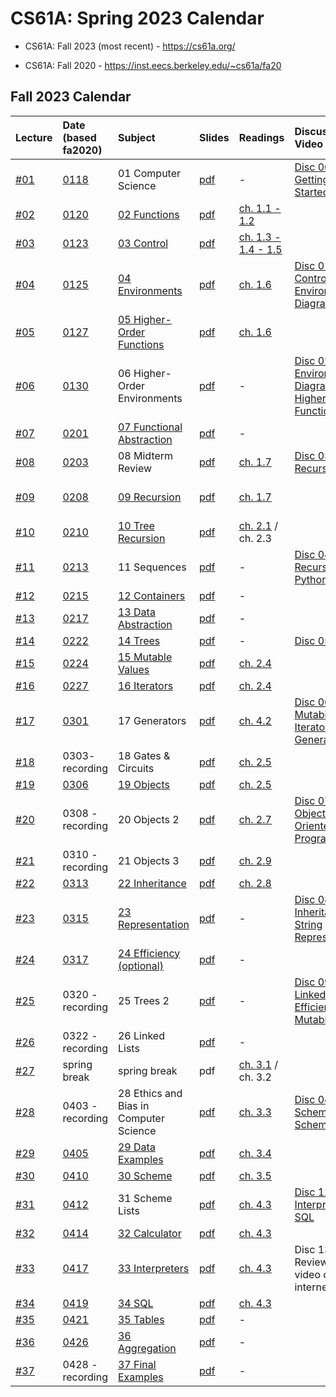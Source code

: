 # CS61A: Spring 2023 Calendar

-    CS61A: Fall 2023 (most recent) - https://cs61a.org/

-    CS61A: Fall 2020 - https://inst.eecs.berkeley.edu/~cs61a/fa20

## Fall 2023 Calendar

| Lecture                                | Date (based fa2020)                                                                         | Subject                                                                        | Slides                                                                          | Readings                                                                                           | Discussion Video                                                                                                                 | Homework / projects (getting_start_videos)                                                                                      |
| :------------------------------------  | :------------------------------------------------------------------------------------------ | :----------------------------------------------------------------------- | :------------------------------------------------------------------------------------ | :------------------------------------------------------------------------------------------------- | :------------------------------------------------------------------------------------------------------------------------------- | :------------------------------------------------------------------------------------------------------------------------------ |
| [#01](../codebase/lecture_code/01.py)  | [0118](https://www.youtube.com/watch?v=CoHCUimLmdM)                                         |  01 Computer Science                                                     | [pdf](https://ucb-courses.s3.us-west-1.amazonaws.com/CS61A/sp2023/slides/01_1pp.pdf)  | -                                                                                                  | [Disc 00: Getting Started](https://www.youtube.com/watch?v=-R6QxibCwpk)                                                          |                                                                                                                                 |
| [#02](../codebase/lecture_code/02.py)  | [0120](https://www.youtube.com/watch?v=0kQKzc2yQQs&list=PL6BsET-8jgYUOR-QB-3KBQBgnQMGfGPb4) | [02 Functions](https://www.youtube.com/watch?v=NGlzYXvDk5o)              | [pdf](https://ucb-courses.s3.us-west-1.amazonaws.com/CS61A/sp2023/slides/02_1pp.pdf)  | [ch. 1.1 - 1.2](http://composingprograms.com/pages/11-getting-started.html)                        |                                                                                                                                  | [HW 01: Functions, Control](https://youtu.be/YdBeokLaEFU?list=PLx38hZJ5RLZfDIBLqQ6AjZZopSVpnutKN)                               |
| [#03](../codebase/lecture_code/03.py)  | [0123](https://www.youtube.com/watch?v=T_nf9Uxai8w&list=PL6BsET-8jgYXytPK09lJ5y9iUqZ445lCX) | [03 Control](https://www.youtube.com/watch?v=8sZN8QcbdVI)                | [pdf](https://ucb-courses.s3.us-west-1.amazonaws.com/CS61A/sp2023/slides/03_1pp.pdf)  | [ch. 1.3 - 1.4 - 1.5 ](http://composingprograms.com/pages/13-defining-new-functions.html)          |                                                                                                                                  |                                                                                                                                 |
| [#04](../codebase/lecture_code/04.py)  | [0125](https://www.youtube.com/watch?v=0P4kOL7pFFo&list=PL6BsET-8jgYWZlcJMOuWFSXKc99cSneEN) | [04 Environments](https://www.youtube.com/watch?v=IL6ojXo7naI)           | [pdf](https://ucb-courses.s3.us-west-1.amazonaws.com/CS61A/sp2023/slides/04_1pp.pdf)  | [ch. 1.6](http://composingprograms.com/pages/16-higher-order-functions.html)                       | [Disc 01: Control, Environment Diagrams](https://youtube.com/playlist?list=PLx38hZJ5RLZeq0FTNCoe7E2I75i110I2w)                   | [Project1: Hog](https://www.youtube.com/playlist?list=PLx38hZJ5RLZccEkSGac-GrZux1V-E-hGB)                                       |
| [#05](../codebase/lecture_code/05.py)  | [0127](https://www.youtube.com/watch?v=9122neGpcS8&list=PL6BsET-8jgYVc8wS_O6hsmwFiTi7NypvD) | [05 Higher-Order Functions](https://www.youtube.com/watch?v=ad5min4UhGM) | [pdf](https://ucb-courses.s3.us-west-1.amazonaws.com/CS61A/sp2023/slides/05_1pp.pdf)  | [ch. 1.6](http://composingprograms.com/pages/16-higher-order-functions.html)                       |                                                                                                                                  |                                                                                                                                 |
| [#06](../codebase/lecture_code/06.py)  | [0130](https://www.youtube.com/watch?v=Q9ztlG4ezVs&list=PL6BsET-8jgYWSKyfAF2QHR5QZ9PI5RG37) | 06 Higher-Order Environments                                             | [pdf](https://ucb-courses.s3.us-west-1.amazonaws.com/CS61A/sp2023/slides/06_1pp.pdf)  | -                                                                                                  | [Disc 02: Environment Diagrams, Higher-Order Functions](https://youtube.com/playlist?list=PLx38hZJ5RLZdG_UEJFmM94bz5NgXlOtpT)    |                                                                                                                                 |
| [#07](../codebase/lecture_code/07.py)  | [0201](https://www.youtube.com/watch?v=6HMa5hfhRVc&list=PL6BsET-8jgYW9syES-j4M_wPuXlmuseGm) | [07 Functional Abstraction](https://www.youtube.com/watch?v=EekjzJCos1U) | [pdf](https://ucb-courses.s3.us-west-1.amazonaws.com/CS61A/sp2023/slides/07_1pp.pdf)  | -                                                                                                  |                                                                                                                                  |                                                                                                                                 |
| [#08](../codebase/lecture_code/08.py)  | [0203](https://www.youtube.com/watch?v=guc-Q1x2vAY&list=PL6BsET-8jgYVbZEvCLscdKbA_Xa2eR46R) | 08 Midterm Review                                                        | [pdf](https://ucb-courses.s3.us-west-1.amazonaws.com/CS61A/sp2023/slides/08_1pp.pdf)  | [ch. 1.7](http://composingprograms.com/pages/17-recursive-functions.html)                          | [Disc 03: Recursion](https://www.youtube.com/playlist?list=PLx38hZJ5RLZfbH3PCSrBWb8SwxwxgGa25)                                   |                                                                                                                                 |
| [#09](../codebase/lecture_code/09.py)  | [0208](https://www.youtube.com/watch?v=B2_8t2jyvX0&list=PL6BsET-8jgYVrJA58FSwQahMJKHTQWDjj) | [09 Recursion](https://www.youtube.com/watch?v=9Gh2-siy-iU)              | [pdf](https://ucb-courses.s3.us-west-1.amazonaws.com/CS61A/sp2023/slides/09_1pp.pdf)  | [ch. 1.7](http://composingprograms.com/pages/17-recursive-functions.html)                          |                                                                                                                                  | [HW 02: Higher-Order Functions, Lambda Expressions](https://youtu.be/rekuER6bCRo?list=PLx38hZJ5RLZckkBu-WBF4hIAhTas0AjA6)       |
| [#10](../codebase/lecture_code/10.py)  | [0210](https://www.youtube.com/watch?v=VYYkJ1OLXBw&list=PL6BsET-8jgYX-MjpmRlbj_dOo_1VtSglV) | [10 Tree Recursion](https://www.youtube.com/watch?v=WY6ExkOu_uI)         | [pdf](https://ucb-courses.s3.us-west-1.amazonaws.com/CS61A/sp2023/slides/10_1pp.pdf)  | [ch. 2.1](http://composingprograms.com/pages/21-introduction.html) / ch. 2.3                       |                                                                                                                                  |                                                                                                                                 |
| [#11](../codebase/lecture_code/11.py)  | [0213](https://www.youtube.com/watch?v=-Q45UcQ2XJk&list=PL6BsET-8jgYWJLmUtP4uryJhio2WgX23Y) | 11 Sequences                                                             | [pdf](https://ucb-courses.s3.us-west-1.amazonaws.com/CS61A/sp2023/slides/11_1pp.pdf)  | -                                                                                                  | [Disc 04: Tree Recursion, Python Lists](https://www.youtube.com/playlist?list=PLx38hZJ5RLZccRM0PvhgQP4Cb4gf4Ru-m)                | [Project2: Cats](https://www.youtube.com/playlist?list=PLx38hZJ5RLZcodOfKxNkF7JzVBrbZ2qN7)                                      |
| [#12](../codebase/lecture_code/12.py)  | [0215](https://www.youtube.com/watch?v=aSqOiUZg7kQ&list=PL6BsET-8jgYWgAmMnWCOVyS2MBOtwp_mm) | [12 Containers](https://www.youtube.com/watch?v=DB3VIJP3_3k)             | [pdf](https://ucb-courses.s3.us-west-1.amazonaws.com/CS61A/sp2023/slides/12_1pp.pdf)  | -                                                                                                  |                                                                                                                                  |                                                                                                                                 |
| [#13](../codebase/lecture_code/13.py)  | [0217](https://www.youtube.com/watch?v=nzP3nJ2np8w&list=PL6BsET-8jgYU4ViY0XAsmetTBOYXQwvBl) | [13 Data Abstraction](https://www.youtube.com/watch?v=uaP-1tvayWI)       | [pdf](https://ucb-courses.s3.us-west-1.amazonaws.com/CS61A/sp2023/slides/13_1pp.pdf)  | -                                                                                                  |                                                                                                                                  |                                                                                                                                 |
| [#14](../codebase/lecture_code/14.py)  | [0222](https://www.youtube.com/watch?v=qFCJANh5ht8&list=PL6BsET-8jgYXxN6Y80NkXmYOGUJ7VdF4F) | [14 Trees](https://www.youtube.com/watch?v=WwHQS2_VH2Y)                  | [pdf](https://ucb-courses.s3.us-west-1.amazonaws.com/CS61A/sp2023/slides/14_1pp.pdf)  | -                                                                                                  | [Disc 05: Trees](https://www.youtube.com/playlist?list=PLx38hZJ5RLZdBj-Q4pK0CJSblS8IwwScH)                                       |                                                                                                                                 |
| [#15](../codebase/lecture_code/15.py)  | [0224](https://www.youtube.com/watch?v=y1VsyqGcyOw&list=PL6BsET-8jgYU9ODByweN-rKrnCep91o95) | [15 Mutable Values](https://www.youtube.com/watch?v=ts2kCZGAcoI)         | [pdf](https://ucb-courses.s3.us-west-1.amazonaws.com/CS61A/sp2023/slides/15_1pp.pdf)  | [ch. 2.4](http://composingprograms.com/pages/24-mutable-data.html)                                 |                                                                                                                                  | [HW 03: Recursion, Tree Recursion](https://youtu.be/kW1dg4grvE8?list=PLx38hZJ5RLZemyOeJhVX0U62xgpIe3Tus)                        |
| [#16](../codebase/lecture_code/16.py)  | [0227](https://www.youtube.com/watch?v=On-kFyFp8HY&list=PL6BsET-8jgYXVG-va6W6MlcJ8VXzltkVS) | [16 Iterators](https://www.youtube.com/watch?v=80JznV82Fbg)              | [pdf](https://ucb-courses.s3.us-west-1.amazonaws.com/CS61A/sp2023/slides/16_1pp.pdf)  | [ch. 2.4](http://composingprograms.com/pages/24-mutable-data.html)                                 |                                                                                                                                  |                                                                                                                                 |
| [#17](../codebase/lecture_code/17.py)  | [0301](https://www.youtube.com/watch?v=DyXPnQuaa0w&list=PL6BsET-8jgYWqq63KX8c6EKECwdTnUp_F) | 17 Generators                                                            | [pdf](https://ucb-courses.s3.us-west-1.amazonaws.com/CS61A/sp2023/slides/17_1pp.pdf)  | [ch. 4.2](http://composingprograms.com/pages/42-implicit-sequences.html)                           | [Disc 06: Mutability, Iterators, Generators](https://www.youtube.com/playlist?list=PLx38hZJ5RLZdbfa8rLAEbhHA6ANq4EvoW)           |                                                                                                                                 |
| [#18](../codebase/lecture_code/18.py)  | 0303- recording                                                                             | 18 Gates & Circuits                                                      | [pdf](https://ucb-courses.s3.us-west-1.amazonaws.com/CS61A/sp2023/slides/18_1pp.pdf)  | [ch. 2.5](http://composingprograms.com/pages/25-object-oriented-programming.html)                  |                                                                                                                                  | [HW 04: Trees, Data Abstraction](https://youtu.be/ga0SFqIyqEI?list=PLx38hZJ5RLZePTw0Q6COBM2Ne8J_ka2sV)                          |
| [#19](../codebase/lecture_code/19.py)  | [0306](https://www.youtube.com/watch?v=Z5HqFVhF6cw&list=PL6BsET-8jgYWppQzZ6dDYeIusDHH0k2lb) | [19 Objects](https://www.youtube.com/watch?v=ggcP16vtq4g)                | [pdf](https://ucb-courses.s3.us-west-1.amazonaws.com/CS61A/sp2023/slides/19_1pp.pdf)  | [ch. 2.5](http://composingprograms.com/pages/25-object-oriented-programming.html)                  |                                                                                                                                  | [Project3: Ants](https://www.youtube.com/playlist?list=PLx38hZJ5RLZdoNlt6k4Nzck5lJPvErsjn)                                      |
| [#20](../codebase/lecture_code/20.py)  | 0308 - recording                                                                            | 20 Objects 2                                                             | [pdf](https://ucb-courses.s3.us-west-1.amazonaws.com/CS61A/sp2023/slides/20_1pp.pdf)  | [ch. 2.7](http://composingprograms.com/pages/27-object-abstraction.html)                           | [Disc 07: Object-Oriented Programming](https://www.youtube.com/playlist?list=PLx38hZJ5RLZfzDj2b-CWlwO3QZnn3WDu3)                 |                                                                                                                                 |
| [#21](../codebase/lecture_code/21.py)  | 0310 - recording                                                                            | 21 Objects 3                                                             | [pdf](https://ucb-courses.s3.us-west-1.amazonaws.com/CS61A/sp2023/slides/21_1pp.pdf)  | [ch. 2.9](http://composingprograms.com/pages/29-recursive-objects.html)                            |                                                                                                                                  | [HW 05: Generators](https://youtu.be/ok4DxIKgfD8?list=PLx38hZJ5RLZdfwPf_7B9drpwCXhnwOX_J)                                       |
| [#22](../codebase/lecture_code/22.py)  | [0313](https://www.youtube.com/watch?v=BCNE7M-SjWM&list=PL6BsET-8jgYXkDT4kg6XPeeH8iFfibHPO) | [22 Inheritance](https://www.youtube.com/watch?v=xNeItvhnGag)            | [pdf](https://ucb-courses.s3.us-west-1.amazonaws.com/CS61A/sp2023/slides/22_1pp.pdf)  | [ch. 2.8](http://composingprograms.com/pages/28-efficiency.html)                                   |                                                                                                                                  |                                                                                                                                 |
| [#23](../codebase/lecture_code/23.py)  | [0315](https://www.youtube.com/watch?v=DUSSKCjzAgA&list=PL6BsET-8jgYXyNnN_jnqzPD3RTJBmkk7h) | [23 Representation](https://www.youtube.com/watch?v=A_ZqNDuDW2A)         | [pdf](https://ucb-courses.s3.us-west-1.amazonaws.com/CS61A/sp2023/slides/23_1pp.pdf)  | -                                                                                                  | [Disc 08: OOP, Inheritance, String Representation](https://www.youtube.com/playlist?list=PLx38hZJ5RLZeH5Cbk6As_RgHeOrnWdC2I)     |                                                                                                                                 |
| [#24](../codebase/lecture_code/24.py)  | [0317](https://www.youtube.com/watch?v=DWhsOSHjY98&list=PL6BsET-8jgYUdrTEN4KO7baFLoABYeasr) | [24 Efficiency (optional)](https://www.youtube.com/watch?v=D01cSWI3w7s)  | [pdf](https://ucb-courses.s3.us-west-1.amazonaws.com/CS61A/sp2023/slides/24_1pp.pdf)  | -                                                                                                  |                                                                                                                                  |                                                                                                                                 |
| [#25](../codebase/lecture_code/25.py)  | 0320 - recording                                                                            | 25 Trees 2                                                               | [pdf](https://ucb-courses.s3.us-west-1.amazonaws.com/CS61A/sp2023/slides/25_1pp.pdf)  | -                                                                                                  | [Disc 09: Linked Lists, Efficiency, Mutable Trees](https://www.youtube.com/playlist?list=PLx38hZJ5RLZcpSQ9-vVNRY3Lf66pe2UU6)     |                                                                                                                                 |
| [#26](../codebase/lecture_code/26.py)  | 0322 - recording                                                                            | 26 Linked Lists                                                          | [pdf](https://ucb-courses.s3.us-west-1.amazonaws.com/CS61A/sp2023/slides/26_1pp.pdf)  | -                                                                                                  |                                                                                                                                  |                                                                                                                                 |
| [#27](../codebase/lecture_code/27.py)  | spring break                                                                                | spring break                                                             | pdf                                                                                   | [ch. 3.1](http://composingprograms.com/pages/31-introduction.html) / ch. 3.2                       |                                                                                                                                  | [HW 06: Object-Oriented Programming](https://youtu.be/6xRhrXnwE30?list=PLx38hZJ5RLZeCIJ7V-CGlRDMIa2xqg24i)                      |
| [#28](../codebase/lecture_code/28.py)  | 0403 - recording                                                                            | 28 Ethics and Bias in Computer Science                                   | [pdf](https://ucb-courses.s3.us-west-1.amazonaws.com/CS61A/sp2023/slides/28_1pp.pdf)  | [ch. 3.3](http://composingprograms.com/pages/33-exceptions.html)                                   | [Disc 04: Scheme, Scheme Lists](https://www.youtube.com/playlist?list=PLx38hZJ5RLZfEDzu0MXgld-LClHzM8Les)                        | [HW 07: Linked Lists, Mutable Trees](https://youtu.be/AGtPq4uJQGE?list=PLx38hZJ5RLZeNedswmIkxyaOz4wE9ru9y)                      |
| [#29](../codebase/lecture_code/29.py)  | [0405](https://www.youtube.com/watch?v=tpfpNR3u4zk&list=PL6BsET-8jgYUDX4JJbJKUp55kE7THUiQ6) | [29 Data Examples](https://www.youtube.com/watch?v=zLypuhjVk4I)          | [pdf](https://ucb-courses.s3.us-west-1.amazonaws.com/CS61A/sp2023/slides/29_1pp.pdf)  | [ch. 3.4](http://composingprograms.com/pages/34-interpreters-for-languages-with-combination.html)  |                                                                                                                                  |                                                                                                                                 |
| [#30](../codebase/lecture_code/30.py)  | [0410](https://www.youtube.com/watch?v=esIvijecRFw&list=PL6BsET-8jgYXbcKC7OSFAi6CatyYnvkHU) | [30 Scheme](https://www.youtube.com/watch?v=DxabRd8wwik)                 | [pdf](https://ucb-courses.s3.us-west-1.amazonaws.com/CS61A/sp2023/slides/30_1pp.pdf)  | [ch. 3.5](http://composingprograms.com/pages/35-interpreters-for-languages-with-abstraction.html)  |                                                                                                                                  |                                                                                                                                 |
| [#31](../codebase/lecture_code/31.py)  | [0412](https://www.youtube.com/watch?v=M8nvWOAHLso&list=PL6BsET-8jgYXHupEH2vUfhlvwbJddZdJM) | 31 Scheme Lists                                                          | [pdf](https://ucb-courses.s3.us-west-1.amazonaws.com/CS61A/sp2023/slides/31_1pp.pdf)  | [ch. 4.3](http://composingprograms.com/pages/43-declarative-programming.html)                      | [Disc 12: Interpreters, SQL](https://www.youtube.com/playlist?list=PLx38hZJ5RLZeEw6lgkozSvylQfvY6AKJm)                           | [HW 08: Scheme](https://youtu.be/I-e43LrA4oM?list=PLx38hZJ5RLZfjH1iPptgtpzQxenamdwLB)                                           |
| [#32](../codebase/lecture_code/32.py)  | [0414](https://www.youtube.com/watch?v=tJSqAtJqI7Y&list=PL6BsET-8jgYUv6V8klRRfl0UR1LRU_o54) | [32 Calculator](https://www.youtube.com/watch?v=b8Yj9dee5Pk)             | [pdf](https://ucb-courses.s3.us-west-1.amazonaws.com/CS61A/sp2023/slides/32_1pp.pdf)  | [ch. 4.3](http://composingprograms.com/pages/43-declarative-programming.html)                      |                                                                                                                                  | [Project4: Scheme](https://www.youtube.com/playlist?list=PLx38hZJ5RLZflWSviR3wuBxr3HS8FXanD)                                    |
| [#33](../codebase/lecture_code/33.py)  | [0417](https://www.youtube.com/watch?v=gm2PUh07bMI&list=PL6BsET-8jgYUbBdAyktI_00DfUowLG2U3) | [33 Interpreters](https://www.youtube.com/watch?v=EQLXnDm7Sqk)           | [pdf](https://ucb-courses.s3.us-west-1.amazonaws.com/CS61A/sp2023/slides/33_1pp.pdf)  | [ch. 4.3](http://composingprograms.com/pages/43-declarative-programming.html)                      | Disc 13: Final Review (no-video on internet)                                                                                     |                                                                                                                                 |
| [#34](../codebase/lecture_code/34.py)  | [0419](https://www.youtube.com/watch?v=BW8Y_OVpzDo&list=PL6BsET-8jgYVKowgJptVEVeK1Ya5xdf3k) | [34 SQL](https://www.youtube.com/watch?v=OTpCw5zo344)                    | [pdf](https://ucb-courses.s3.us-west-1.amazonaws.com/CS61A/sp2023/slides/34_1pp.pdf)  | [ch. 4.3](http://composingprograms.com/pages/43-declarative-programming.html)                      |                                                                                                                                  | [HW 09: Scheme Lists](https://youtu.be/playlist?list=PLx38hZJ5RLZeREVwJlqYmWlfZSDfKF39i)                                        |
| [#35](../codebase/lecture_code/35.py)  | [0421](https://www.youtube.com/watch?v=SaG01Ddywkc&list=PL6BsET-8jgYV4yJtkxVGrV848Wr1D41vE) | [35 Tables](https://www.youtube.com/watch?v=8HX5rVJEaRA)                 | [pdf](https://ucb-courses.s3.us-west-1.amazonaws.com/CS61A/sp2023/slides/35_1pp.pdf)  | -                                                                                                  |                                                                                                                                  |                                                                                                                                 |
| [#36](../codebase/lecture_code/36.py)  | [0426](https://www.youtube.com/watch?v=2ajhv_e_u5Q&list=PL6BsET-8jgYUXEo3QLP3pGiMqvEG87e6K) | [36 Aggregation](https://www.youtube.com/watch?v=nzo3kexhz7U)            | [pdf](https://ucb-courses.s3.us-west-1.amazonaws.com/CS61A/sp2023/slides/36_1pp.pdf)  | -                                                                                                  |                                                                                                                                  | [HW 10: SQL](https://youtu.be/FAQMytRSCEE?list=PLx38hZJ5RLZdOQp1uMmaCdH5r042eiPgq)                                              |
| [#37](../codebase/lecture_code/37.py)  | 0428 - recording                                                                            | [37 Final Examples](https://www.youtube.com/watch?v=Z96gJyNMvhc)         | [pdf](https://ucb-courses.s3.us-west-1.amazonaws.com/CS61A/sp2023/slides/37_1pp.pdf)  | -                                                                                                  |                                                                                                                                  |                                                                                                                                 |

